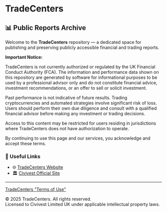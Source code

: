 # TradeCenters

## 📊 Public Reports Archive

Welcome to the **TradeCenters** repository — a dedicated space for publishing and preserving publicly accessible financial and trading reports.



**Important Notice:**

TradeCenters is not currently authorized or regulated by the UK Financial Conduct Authority (FCA). The information and performance data shown on this repository are generated by software for informational purposes to be used by a professional advisor only and do not constitute financial advice, investment recommendations, or an offer to sell or solicit investment.

Past performance is not indicative of future results. Trading cryptocurrencies and automated strategies involve significant risk of loss. Users should perform their own due diligence and consult with a qualified financial advisor before making any investment or trading decisions.

Access to this content may be restricted for users residing in jurisdictions where TradeCenters does not have authorization to operate.

By continuing to use this page and our services, you acknowledge and accept these terms.



### 🔗 Useful Links

- 🌐 [TradeCenters Website](https://www.tradecenters.co.uk)
- 🏛️ [Civivest Official Site](https://www.civivest.com)

---
[TradeCenters "Terms of Use"](https://www.tradecenters.co.uk/en/terms-of-use)

© 2025 TradeCenters. All rights reserved.  
Licensed to Civivest Limited UK under applicable intellectual property laws.
